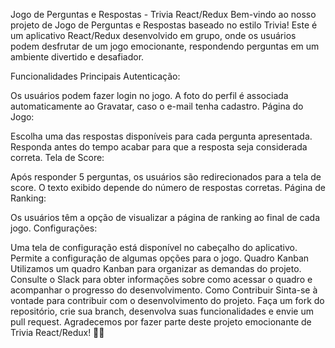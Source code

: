 Jogo de Perguntas e Respostas - Trivia React/Redux
Bem-vindo ao nosso projeto de Jogo de Perguntas e Respostas baseado no estilo Trivia! Este é um aplicativo React/Redux desenvolvido em grupo, onde os usuários podem desfrutar de um jogo emocionante, respondendo perguntas em um ambiente divertido e desafiador.

Funcionalidades Principais
Autenticação:

Os usuários podem fazer login no jogo.
A foto do perfil é associada automaticamente ao Gravatar, caso o e-mail tenha cadastro.
Página do Jogo:

Escolha uma das respostas disponíveis para cada pergunta apresentada.
Responda antes do tempo acabar para que a resposta seja considerada correta.
Tela de Score:

Após responder 5 perguntas, os usuários são redirecionados para a tela de score.
O texto exibido depende do número de respostas corretas.
Página de Ranking:

Os usuários têm a opção de visualizar a página de ranking ao final de cada jogo.
Configurações:

Uma tela de configuração está disponível no cabeçalho do aplicativo.
Permite a configuração de algumas opções para o jogo.
Quadro Kanban
Utilizamos um quadro Kanban para organizar as demandas do projeto. Consulte o Slack para obter informações sobre como acessar o quadro e acompanhar o progresso do desenvolvimento.
Como Contribuir
Sinta-se à vontade para contribuir com o desenvolvimento do projeto. Faça um fork do repositório, crie sua branch, desenvolva suas funcionalidades e envie um pull request.
Agradecemos por fazer parte deste projeto emocionante de Trivia React/Redux! 🚀🎉